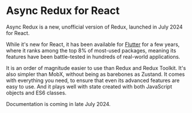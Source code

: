 # Async Redux for React

Async Redux is a new, unofficial version of Redux, launched in July 2024 for React.

While it's new for React, it has been
available for [Flutter](https://pub.dev/packages/async_redux) for a few years, where it ranks among
the top 8% of most-used packages, meaning its features have been battle-tested in hundreds of
real-world applications.

It is an order of magnitude easier to use than Redux and Redux Toolkit. It's also simpler than MobX,
without being as barebones as Zustand.
It comes with everything you need, to ensure that even its advanced features are easy to use.
And it plays well with state created with both JavaScript objects and ES6 classes.

Documentation is coming in late July 2024.

